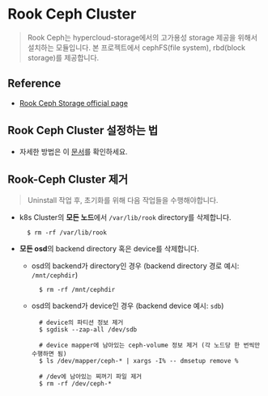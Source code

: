 # Rook Ceph Cluster

> Rook Ceph는 hypercloud-storage에서의 고가용성 storage 제공을 위해서 설치하는 모듈입니다. 본 프로젝트에서 cephFS(file system), rbd(block storage)를 제공합니다.

## Reference

* [Rook Ceph Storage official page](https://rook.github.io/docs/rook/v1.3/ceph-storage.html)

## Rook Ceph Cluster 설정하는 법
* 자세한 방법은 이 [문서](./ceph-cluster-setting.md)를 확인하세요.

## Rook-Ceph Cluster 제거
> Uninstall 작업 후, 초기화를 위해 다음 작업들을 수행해야합니다.
- k8s Cluster의 <strong>모든 노드</strong>에서 `/var/lib/rook` directory를 삭제합니다.

  ```shell
    $ rm -rf /var/lib/rook
  ```
- <strong>모든 osd</strong>의 backend directory 혹은 device를 삭제합니다.
  * osd의 backend가 directory인 경우 (backend directory 경로 예시: `/mnt/cephdir`)

    ```shell
      $ rm -rf /mnt/cephdir
    ```
  * osd의 backend가 device인 경우 (backend device 예시: `sdb`)

    ```shell
      # device의 파티션 정보 제거
      $ sgdisk --zap-all /dev/sdb

      # device mapper에 남아있는 ceph-volume 정보 제거 (각 노드당 한 번씩만 수행하면 됨)
      $ ls /dev/mapper/ceph-* | xargs -I% -- dmsetup remove %

      # /dev에 남아있는 찌꺼기 파일 제거
      $ rm -rf /dev/ceph-*
    ```
